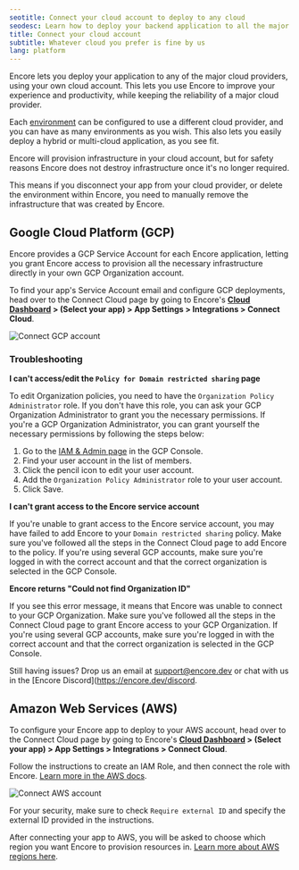 ```yaml
---
seotitle: Connect your cloud account to deploy to any cloud
seodesc: Learn how to deploy your backend application to all the major cloud providers (AWS or GCP) using Encore.
title: Connect your cloud account
subtitle: Whatever cloud you prefer is fine by us
lang: platform
---
```


Encore lets you deploy your application to any of the major cloud providers, using your own cloud account.
This lets you use Encore to improve your experience and productivity, while keeping the reliability of a major cloud provider.

Each [environment](/docs/deploy/environments) can be configured to use a different cloud provider, and you can have as many environments as you wish.
This also lets you easily deploy a hybrid or multi-cloud application, as you see fit.

<Callout type="info">

Encore will provision infrastructure in your cloud account, but for safety reasons Encore does not destroy infrastructure once it's no longer required.

This means if you disconnect your app from your cloud provider, or delete the environment
within Encore, you need to manually remove the infrastructure that was created by Encore.

</Callout>

## Google Cloud Platform (GCP)

Encore provides a GCP Service Account for each Encore application, letting you grant Encore access to provision all the necessary infrastructure directly in your own GCP Organization account.

To find your app's Service Account email and configure GCP deployments, head over to the Connect Cloud page by going to Encore's **[Cloud Dashboard](https://app.encore.dev/) > (Select your app) > App Settings > Integrations > Connect Cloud**.

![Connect GCP account](/assets/docs/connectgcp.png "Connect GCP account")

### Troubleshooting

**I can't access/edit the `Policy for Domain restricted sharing` page**

To edit Organization policies, you need to have the `Organization Policy Administrator` role. If you don't have this role, you can ask your GCP Organization Administrator to grant you the necessary permissions.
If you're a GCP Organization Administrator, you can grant yourself the necessary permissions by following the steps below:

1. Go to the [IAM & Admin page](https://console.cloud.google.com/iam-admin/iam) in the GCP Console.
2. Find your user account in the list of members.
3. Click the pencil icon to edit your user account.
4. Add the `Organization Policy Administrator` role to your user account.
5. Click Save.

**I can't grant access to the Encore service account**

If you're unable to grant access to the Encore service account, you may have failed to add Encore to your `Domain restricted sharing` policy. 
Make sure you've followed all the steps in the Connect Cloud page to add Encore to the policy.
If you're using several GCP accounts, make sure you're logged in with the correct account and that the correct organization is selected in the GCP Console.

**Encore returns "Could not find Organization ID"**

If you see this error message, it means that Encore was unable to connect to your GCP Organization. Make sure you've followed all the steps in the Connect Cloud page to grant Encore access to your GCP Organization. 
If you're using several GCP accounts, make sure you're logged in with the correct account and that the correct organization is selected in the GCP Console.

Still having issues? Drop us an email at [support@encore.dev](mailto:support@encore.dev) or chat with us in the [Encore Discord](https://encore.dev/discord.

## Amazon Web Services (AWS)
To configure your Encore app to deploy to your AWS account, head over to the Connect Cloud page by going to Encore's
**[Cloud Dashboard](https://app.encore.dev/) > (Select your app) > App Settings > Integrations > Connect Cloud**.

Follow the instructions to create an IAM Role, and then connect the role with Encore.
[Learn more in the AWS docs](https://docs.aws.amazon.com/IAM/latest/UserGuide/id_roles_create_for-user.html).

![Connect AWS account](/assets/docs/connectaws.png "Connect AWS account")


<Callout type="warning">

For your security, make sure to check `Require external ID` and specify the
external ID provided in the instructions.

</Callout>

After connecting your app to AWS, you will be asked to choose which region you want Encore to provision resources in. [Learn more about AWS regions here](https://aws.amazon.com/about-aws/global-infrastructure/regions_az/).
